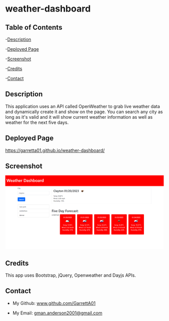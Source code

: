 # weather-dashboard

## Table of Contents

-[Description](#description)

-[Deployed Page](#deployed-page)

-[Screenshot](#screenshot)

-[Credits](#credits)

-[Contact](#contact)

## Description

This application uses an API called OpenWeather to grab live weather data and dynamically create it and show on the page. You can search any city as long as it's valid and it will show current weather information as well as weather for the next five days.

## Deployed Page

https://garretta01.github.io/weather-dashboard/

## Screenshot

![A screenshot of the published page](./Assets/Images/screencapture-garretta01-github-io-weather-dashboard-2023-01-20-02_03_45.png)

## Credits

This app uses Bootstrap, jQuery, Openweather and Dayjs APIs.

## Contact

- My Github: www.github.com/GarrettA01

- My Email: gman.anderson2001@gmail.com
